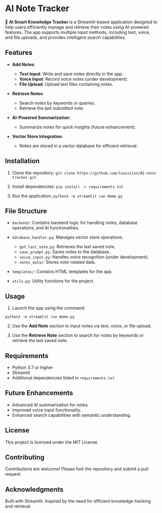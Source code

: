 # AI Note Tracker

🧠 **AI Smart Knowledge Tracker** is a Streamlit-based application designed to help users efficiently manage and retrieve their notes using AI-powered features. The app supports multiple input methods, including text, voice, and file uploads, and provides intelligent search capabilities.

## Features

- **Add Notes**:
  - **Text Input**: Write and save notes directly in the app.
  - **Voice Input**: Record voice notes (under development).
  - **File Upload**: Upload text files containing notes.

- **Retrieve Notes**:
  - Search notes by keywords or queries.
  - Retrieve the last submitted note.

- **AI-Powered Summarization**:
  - Summarize notes for quick insights (future enhancement).

- **Vector Store Integration**:
  - Notes are stored in a vector database for efficient retrieval.

## Installation

1. Clone the repository:
    ```git clone https://github.com/louisslnn/AI-note-tracker.git```
2. Install dependencies:
    ```pip install -r requirements.txt```

3. Run the application:
    ```python3 -m streamlit run Home.py```

## File Structure
- ```backend/```: Contains backend logic for handling notes, database operations, and AI functionalities.

- ```database_handler.py```: Manages vector store operations.
    - ```get_last_note.py```: Retrieves the last saved note.
    - ```save_prompt.py```: Saves notes to the database.
    - ```voice_input.py```: Handles voice recognition (under development).
    - ```notes_data/```: Stores note-related data.

- ```templates/```: Contains HTML templates for the app.

- ```utils.py```: Utility functions for the project.

## Usage

1. Launch the app using the command:

```python3 -m streamlit run Home.py```

2. Use the **Add Note** section to input notes via text, voice, or file upload.

3. Use the **Retrieve Note** section to search for notes by keywords or retrieve the last saved note.

## Requirements
- Python 3.7 or higher
- Streamlit
- Additional dependencies listed in ```requirements.txt```

## Future Enhancements
- Advanced AI summarization for notes.
- Improved voice input functionality.
- Enhanced search capabilities with semantic understanding.

## License
This project is licensed under the MIT License.

## Contributing
Contributions are welcome! Please fork the repository and submit a pull request.

## Acknowledgments
Built with Streamlit.
Inspired by the need for efficient knowledge tracking and retrieval.
